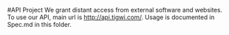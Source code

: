 #API Project
We grant distant access from external software and websites.
To use our API, main url is http://api.tigwi.com/.
Usage is documented in Spec.md in this folder.